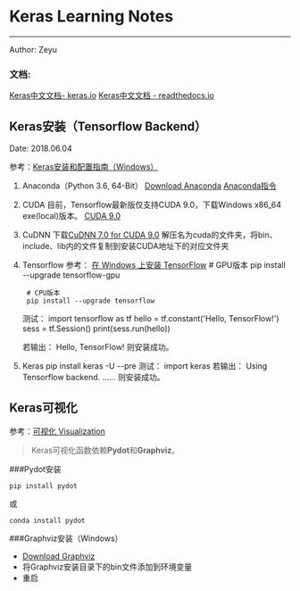# Keras Learning Notes

---

Author: Zeyu

### 文档:

[Keras中文文档- keras.io](https://keras.io/zh/)
[Keras中文文档 - readthedocs.io](http://keras-cn.readthedocs.io/en/latest/)

## Keras安装（Tensorflow Backend）

Date: 2018.06.04

参考：[Keras安装和配置指南（Windows）](http://keras-cn.readthedocs.io/en/latest/for_beginners/keras_windows/)

1. Anaconda（Python 3.6, 64-Bit）
	[Download Anaconda](https://www.anaconda.com/download/)
	[Anaconda指令](https://blog.csdn.net/fyuanfena/article/details/52080270)

2. CUDA
	目前，Tensorflow最新版仅支持CUDA 9.0，下载Windows x86_64 exe(local)版本。
	[CUDA 9.0](https://developer.nvidia.com/cuda-90-download-archive)

3. CuDNN
	下载[CuDNN 7.0 for CUDA 9.0](https://developer.nvidia.com/rdp/cudnn-archive)
	解压名为cuda的文件夹，将bin、include、lib内的文件复制到安装CUDA地址下的对应文件夹

4. Tensorflow
	参考：
	[在 Windows 上安装 TensorFlow](https://www.tensorflow.org/install/install_windows)
		# GPU版本
		pip install --upgrade tensorflow-gpu

		# CPU版本
		pip install --upgrade tensorflow

	测试：
		import tensorflow as tf
		hello = tf.constant('Hello, TensorFlow!')
		sess = tf.Session()
		print(sess.run(hello))
	
	若输出：
		Hello, TensorFlow!
	则安装成功。

5. Keras
		pip install keras -U --pre
	测试：
		import keras
	若输出：
		Using Tensorflow backend.
		......
	则安装成功。


## Keras可视化

参考：[可视化 Visualization](https://keras.io/zh/visualization/)
>Keras可视化函数依赖**Pydot**和**Graphviz**。

###Pydot安装

	pip install pydot
或

	conda install pydot


###Graphviz安装（Windows）

- [Download Graphviz](http://www.graphviz.org/download/)
- 将Graphviz安装目录下的bin文件添加到环境变量
- 重启